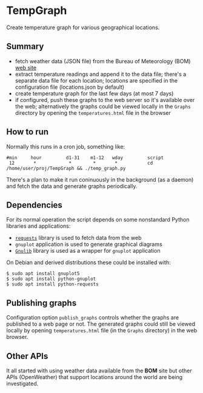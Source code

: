 # TempGraph
Create temperature graph for various geographical locations.

## Summary

* fetch weather data (JSON file) from the Bureau of Meteorology (BOM) [web site](http://www.bom.gov.au/nsw/observations/nswall.shtml)
* extract temperature readings and append it to the data file; there's a separate data file for each location; locations are specified in the configuration file (locations.json by default)
* create temperature graph for the last few days (at most 7 days)
* if configured, push these graphs to the web server so it's available over the web; alternatively the graphs could be viewed locally in the `Graphs` directory by opening the `temperatures.html` file in the browser

## How to run
Normally this runs in a cron job, something like:

	#min     hour         d1-31    m1-12   wday         script
     12       *            *        *       *           cd /home/user/proj/TempGraph && ./temp_graph.py
    

There's a plan to make it run coninuously in the background (as a daemon) and fetch the data and generate graphs periodically.

## Dependencies
For its normal operation the script depends on some nonstandard Python libraries and applications:

* [`requests`](https://requests.readthedocs.io/en/master/) library is used to fetch data from the web
* `gnuplot` application is used to generate graphical diagrams
* [`Gnulib`](http://gnuplot-py.sourceforge.net/) library is used as a wrapper for `gnuplot` application

On Debian and derived distributions these could be installed with:

    $ sudo apt install gnuplot5
    $ sudo apt install python-gnuplot
    $ sudo apt install python-requests


## Publishing graphs
Configuration option `publish_graphs` controls whether the graphs are published to a web page or not. The generated graphs could still be viewed locally by opening `temperatures.html` file (in the `Graphs` directory) in the web browser.

## Other APIs
It all started with using weather data available from the **BOM** site but other APIs (OpenWeather) that support locations around the world are being investigated.
